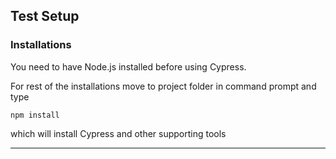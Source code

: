 ## Test Setup

### Installations

You need to have Node.js installed before using Cypress.

For rest of the installations move to project folder in command prompt and type

`npm install`

which will install Cypress and other supporting tools

---
